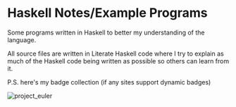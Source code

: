 # Haskell Notes/Example Programs

Some programs written in Haskell to better my understanding of the language.

All source files are written in Literate Haskell code where I try to explain as much of the Haskell code being written as possible so others can learn from it.

P.S. here's my badge collection (if any sites support dynamic badges)

![project_euler](https://projecteuler.net/profile/sleibrock.png)
